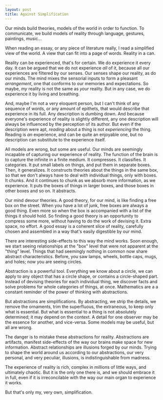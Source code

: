 ```yaml
---
layout: post
title: Against Simplification
---
```


Our minds build theories, models of the world in order to function.  To
communicate, we build models of reality through language, gestures, paintings,
music...

When reading an essay, or any piece of literature really, I read a simplified
view of the world.  A view that can fit into a page of words.  Reality in a can.

Reality can be experienced, that's for certain.  We do experience it every day.
It can be argued that we do not experience *all* of it, because all our
experiences are filtered by our senses.  Our senses shape our reality, as do our
minds.  The mind mixes the sensorial inputs to form a pleasant *arrangement*,
one that conforms to our memories and expectations.  So maybe, *my* reality is
not the same as *your* reality.  But in any case, we do experience it by living
and breathing.

And, maybe I'm not a very eloquent person, but I can't think of any sequence of
words, or any amount of epithets, that would describe that experience in its
full.  Any description is dumbing down.  And because everyone's experience of
reality is slightly different, any one description will always be influenced by
the perception of its author.  But even if the description were apt, *reading*
about a thing is not *experiencing* the thing.  Reading is *an* experience, and
can be quite an enjoyable one, but no description can substitute to the
experience itself.

All models are wrong, but some are useful.  Our minds are seemingly incapable of
capturing our experience of reality.  The function of the brain is to capture
the infinite in a finite medium.  It compresses.  It classifies.  It categories.
It put small labels on things, and put them in separate boxes.  Then, it
generalizes.  It constructs theories about the things in the same box, so that
we don't always have to deal with individual things, only with boxes.  It
chunks.  And it continues to chunk as we absorb more information, as we
experience.  It puts the boxes of things in larger boxes, and those boxes in
other boxes and so on.  It abstracts.

Our mind devour theories.  A good theory, for our mind, is like finding a free
box on the street.  When you have a lot of junk, free boxes are always a good
thing.  Even more so when the box is accompanied with a list of the things it
should hold.  So finding a good theory is an opportunity to compress some more,
without having to do the work of devising it.  Extra space, no effort.  A good
essay is a coherent slice of reality, carefully chosen and assembled in a way
that's easily digestible by our mind.

There are interesting side-effects to this way the mind works.  Soon enough, we
start seeing relationships at the "box" level that were not apparent at the
"thing" level.  Things that had seemingly nothing in common now share abstract
characteristics.  Before, you saw lamps, wheels, bottle caps, mugs, and holes;
now you are seeing circles.

Abstraction is a powerful tool.  Everything we know about a circle, we can apply
to any object that has a circle shape, or contains a circle-shaped part.
Instead of devising theories for each individual thing, we discover facts and
solve problems for whole categories of things, at once.  Mathematics are a a
constant reminder of the power of thinking with abstractions.

But abstractions are simplifications.  By abstracting, we strip the details, we
remove the ornaments, trim the superfluous, the extraneous, to keep only what is
essential.  But what is essential to a thing is not absolutely determined; it
may depend on the context.  A detail for one observer may be the essence for
another, and vice-versa.  Some models may be useful, but all are wrong.

The danger is to mistake these abstractions for reality.  Abstractions are
artifacts, manifest side-effects of the way our brains make space for new
information.  Abstract relationships are illusions forged by our minds.  Trying
to shape the world around us according to our abstractions, our very personal,
and very peculiar, illusions, is indistinguishable from madness.

The experience of reality is rich, complex in millions of little ways, and
ultimately chaotic.  But it is the only one there is, and we should embrace it
in full, even if it is irreconcilable with the way our main organ to experience
it works.

But that's only my, very own, simplification.
